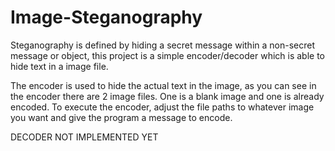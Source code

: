 # Image-Steganography

Steganography is defined by hiding a secret message within a non-secret message or object, this project is a simple encoder/decoder which is able to hide text in a image file.

The encoder is used to hide the actual text in the image, as you can see in the encoder there are 2 image files. One is a blank image and one is already encoded. To execute the encoder, adjust the file paths to whatever image you want and give the program a message to encode.


DECODER NOT IMPLEMENTED YET
